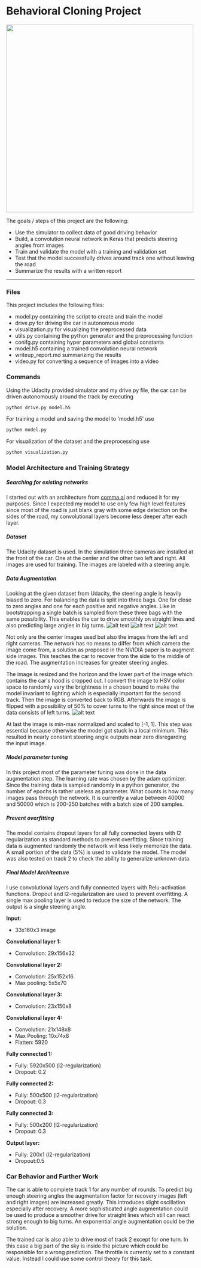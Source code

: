 
# Behavioral Cloning Project

<img src="./doc_images/results.gif" width="500px">


The goals / steps of this project are the following:
* Use the simulator to collect data of good driving behavior
* Build, a convolution neural network in Keras that predicts steering angles from images
* Train and validate the model with a training and validation set
* Test that the model successfully drives around track one without leaving the road
* Summarize the results with a written report


[//]: # (Image References)

[image1]: ./doc_images/0_left_angles.png "Left angles"
[image2]: ./doc_images/0_near_zero_angles.png "Near zero angles"
[image3]: ./doc_images/0_right_angles.png  "Right angles"
[image4]: ./doc_images/1_preprocessing.png "Preprocessing and predicted angles"

---


### Files

This project includes the following files:
* model.py containing the script to create and train the model
* drive.py for driving the car in autonomous mode
* visualization.py for visualizing the preprocessed data
* utils.py containing the python generator and the preprocessing function
* conifg.py containing hyper parameters and global constants
* model.h5 containing a trained convolution neural network
* writeup_report.md summarizing the results
* video.py for converting a sequence of images into a video

### Commands
Using the Udacity provided simulator and my drive.py file, the car can be driven autonomously around the track by executing
```sh
python drive.py model.h5
```
For training a model and saving the model to 'model.h5' use
```sh
python model.py
```
For visualization of the dataset and the preprocessing use
```sh
python visualization.py
```


### Model Architecture and Training Strategy

##### Searching for existing networks
I started out with an architecture from [comma.ai](https://github.com/commaai/research/blob/master/train_steering_model.py) and reduced it for my purposes. Since I expected my model to use only few high level features since most of the road is just blank gray with some edge detection on the sides of the road, my convolutional layers become less deeper after each layer.

##### Dataset
The Udacity dataset is used. In the simulation three cameras are installed at the front of the car. One at the center and the other two left and right. All images are used for training. The images are labeled with a steering angle.

##### Data Augmentation
Looking at the given dataset from Udacity, the steering angle is heavily biased to zero. For balancing the data is split into three bags. One for close to zero angles and one for each positive and negative angles. Like in bootstrapping a single batch is sampled from these three bags with the same possibility. This enables the car to drive smoothly on straight lines and also predicting large angles in big turns.
![alt text][image1]
![alt text][image2]
![alt text][image3]

Not only are the center images used but also the images from the left and right cameras. The network has no means to differ from which camera the image come from, a solution as proposed in the NVIDIA paper is to augment side images. This teaches the car to recover from the side to the middle of the road. The augmentation increases for greater steering angles.

The image is resized and the horizon and the lower part of the image which contains the car's hood is cropped out. I convert the image to HSV color space to randomly vary the brightness in a chosen bound to make the model invariant to lighting which is especially important for the second track. Then the image is converted back to RGB. Afterwards the image is flipped with a possibility of 50% to cover turns to the right since most of the data consists of left turns.
![alt text][image4]

At last the image is min-max normalized and scaled to [-1, 1]. This step was essential because otherwise the model got stuck in a local minimum. This resulted in nearly constant steering angle outputs near zero disregarding the input image.

##### Model parameter tuning
In this project most of the parameter tuning was done in the data augmentation step. The learning rate was chosen by the adam optimizer. Since the training data is sampled randomly in a python generator, the number of epochs is rather useless as parameter. What counts is how many images pass through the network. It is currently a value between 40000 and 50000 which is 200-250 batches with a batch size of 200 samples.

##### Prevent overfitting
The model contains dropout layers for all fully connected layers with l2 regularization as standard methods to prevent overfitting.
Since training data is augmented randomly the network will less likely memorize the data.
A small portion of the data (5%) is used to validate the model. The model was also tested on track 2 to check the ability to generalize unknown data.

##### Final Model Architecture

I use convolutional layers and fully connected layers with Relu-activation functions. Dropout and l2-regularization are used to prevent overfitting. A single max pooling layer is used to reduce the size of the network. The output is a single steering angle.

**Input:**  
- 33x160x3 image

**Convolutional layer 1:**
- Convolution: 29x156x32

**Convolutional layer 2:**
- Convolution: 25x152x16
- Max pooling: 5x5x70

**Convolutional layer 3:**
- Convolution: 23x150x8

**Convolutional layer 4:**
- Convolution: 21x148x8
- Max Pooling: 10x74x8
- Flatten: 5920

**Fully connected 1:**
- Fully: 5920x500 (l2-regularization)
- Dropout: 0.2

**Fully connected 2:**
- Fully: 500x500 (l2-regularization)
- Dropout: 0.3

**Fully connected 3:**
- Fully: 500x200 (l2-regularization)
- Dropout: 0.3

**Output layer:**
- Fully: 200x1 (l2-regularization)
- Dropout:0.5

### Car Behavior and Further Work
The car is able to complete track 1 for any number of rounds. To predict big enough steering angles the augmentation factor for recovery images (left and right images) are increased greatly. This introduces slight oscillation especially after recovery. A more sophisticated angle augmentation could be used to produce a smoother drive for straight lines which still can react strong enough to big turns. An exponential angle augmentation could be the solution.

The trained car is also able to drive most of track 2 except for one turn. In this case a big part of the sky is inside the picture which could be responsible for a wrong prediction.
The throttle is currently set to a constant value. Instead I could use some control theory for this task.
